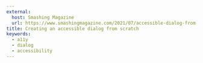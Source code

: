 ```yaml
---
external:
  host: Smashing Magazine
  url: https://www.smashingmagazine.com/2021/07/accessible-dialog-from-scratch/
title: Creating an accessible dialog from scratch
keywords:
  - a11y
  - dialog
  - accessibility
---
```

